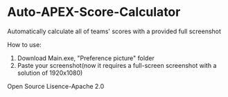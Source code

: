 # Auto-APEX-Score-Calculator
Automatically calculate all of teams' scores with a provided full screenshot  
  
  How to use:  
  1. Download Main.exe, "Preference picture" folder  
  2. Paste your screenshot(now it requires a full-screen screenshot with a solution of 1920x1080)  
  
Open Source Lisence-Apache 2.0
